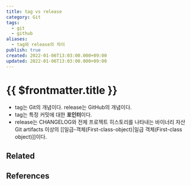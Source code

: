 ```yaml
---
title: tag vs release
category: Git
tags:
  - git
  - github
aliases:
  - tag와 release의 차이
publish: true
created: 2022-01-06T13:03:00.000+09:00
updated: 2022-01-06T13:03:00.000+09:00
---
```


# {{ $frontmatter.title }}

- tag는 Git의 개념이다. release는 GitHub의 개념이다.
- tag는 특정 커밋에 대한 **포인터**이다.
- release는 CHANGELOG와 전체 프로젝트 히스토리를 나타내는 바이너리 자산 Git artifacts 이상의 [[일급-객체(First-class-object)|일급 객체(First-class object)]]이다.

## Related

## References
